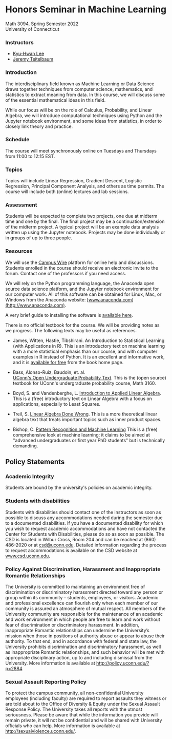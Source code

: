 # Honors Seminar in Machine Learning

Math 3094, Spring Semester 2022<br>
University of Connecticut<br>

### Instructors
- [Kyu-Hwan Lee](mailto:khlee@math.uconn.edu)
- [Jeremy Teitelbaum](mailto:jeremy.teitelbaum@uconn.edu)

### Introduction

The interdisciplinary field known as Machine Learning or Data Science draws
together techniques from computer science, mathematics, and statistics to 
extract meaning from data.  In this course, we will discuss some of the
essential mathematical ideas in this field.  

While our focus will be on the role of Calculus, Probability, and Linear Algebra,
we will introduce computational techniques using Python and the Jupyter notebook
environment, and some ideas from statistics, in order to closely link theory
and practice.

### Schedule

The course will meet synchronously online on Tuesdays and Thursdays from 
11:00 to 12:15 EST.

### Topics

Topics will include Linear Regression, Gradient Descent, Logistic Regression,
Principal Component Analysis, and others as time permits.  The course will include
both (online) lectures and lab sessions.

### Assessment

Students will be expected to complete two projects, one due at midterm time and
one by the final.  The final project may be a continuation/extension of the midterm
project.  A typical project will be an example data analysis written up
using the Jupyter notebook.  Projects may be done individually or in groups of up to
three people.

### Resources

We will use the [Campus Wire](http://campuswire.com) platform for online help and discussions.
Students enrolled in the course should receive an electronic invite to the forum. Contact one
of the professors if you need access.

We will rely on the Python programming language, the Anaconda open source
data science platform, and the Jupyter notebook environment for our computer
work.  All of this software can be obtained for Linux, Mac, or Windows
from the Anaconda website: [www.anaconda.com](http://www.anaconda.com).

A very brief guide to installing the software is [available here](installing.md).


There is no official textbook for the course.  We will be providing notes as we progress. 
The following texts may be useful as references.

- James, Witten, Hastie, Tibshirani.  An Introduction to Statistical Learning (with Applications
in R).  This is an introductory text on machine learning with a more statistical emphasis
than our course, and with computer examples in R instead of Python.  It is an excellent
and informative work, and it is [available for free](https://statlearning.com/) from the book home page.

- Bass, Alonso-Ruiz, Baudoin, et. al.  
[UConn's Open Undergraduate Probability Text](https://probability.oer.math.uconn.edu/3160-oer/).  This is the (open source) textbook for UConn's undergraduate probability course, Math 3160.

- Boyd, S. and Vandenberghe, L. [Introduction to Applied Linear Algebra](https://web.stanford.edu/~boyd/vmls/).
This is a (free) introductory text on Linear Algebra with a focus on applications, especially to Least Squares.

- Treil, S. [Linear Algebra Done Wrong](https://www.math.brown.edu/streil/papers/LADW/LADW.html). This is
a more theoretical linear algebra text that treats important topics such as inner product spaces.

- Bishop, C. [Pattern Recognition and Machine Learning](https://www.microsoft.com/en-us/research/people/cmbishop/prml-book/) This is a (free) comprehensive look at machine learning; it claims to be aimed at "advanced undergraduates
or first year PhD students" but is technically demanding.


## Policy Statements


### Academic Integrity

Students are bound by the university's policies on academic integrity.

### Students with disabilities

Students with disabilities should contact one of the instructors as
soon as possible to discuss any accommodations needed during the
semester due to a documented disabilities.  If you have a documented
disability for which you wish to request academic accommodations and
have not contacted the Center for Students with Disabilities, please
do so as soon as possible.  The CSD is located in Wilbur Cross, Room
204 and can be reached at (860) 486-2020 or at csd@uconn.edu.
Detailed information regarding the process to request accommodations
is available on the CSD website at www.csd.uconn.edu.

### Policy Against Discrimination, Harassment and Inappropriate Romantic Relationships

The University is committed to maintaining an environment free of
discrimination or discriminatory harassment directed toward any person
or group within its community – students, employees, or visitors.
Academic and professional excellence can flourish only when each
member of our community is assured an atmosphere of mutual respect.
All members of the University community are responsible for the
maintenance of an academic and work environment in which people are
free to learn and work without fear of discrimination or
discriminatory harassment.  In addition, inappropriate Romantic
relationships can undermine the University’s mission when those in
positions of authority abuse or appear to abuse their authority.  To
that end, and in accordance with federal and state law, the University
prohibits discrimination and discriminatory harassment, as well as
inappropriate Romantic relationships, and such behavior will be met
with appropriate disciplinary action, up to and including dismissal
from the University.  More information is available at
http://policy.uconn.edu/?p=2884.
                                                                                           


### Sexual Assault Reporting Policy

To protect the campus community, all non-confidential University
employees (including faculty) are required to report assaults they
witness or are told about to the Office of Diversity \& Equity under
the Sexual Assault Response Policy.  The University takes all reports
with the utmost seriousness.  Please be aware that while the
information you provide will remain private, it will not be
confidential and will be shared with University officials who can
help.  More information is available at
http://sexualviolence.uconn.edu/.
